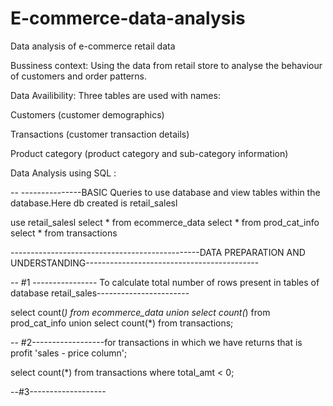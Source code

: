 # E-commerce-data-analysis
Data analysis of e-commerce retail data

Bussiness context:
Using the data from retail store to analyse the behaviour of customers and order patterns.

Data Availibility:
Three tables are used with names:

Customers (customer demographics)

Transactions (customer transaction details)

Product category (product category and sub-category information)

Data Analysis using SQL : 

-- ---------------BASIC Queries to use database and view tables within the database.Here db created is retail_salesl

use retail_salesl
select * from ecommerce_data
select * from prod_cat_info
select * from transactions

-----------------------------------------------DATA PREPARATION AND UNDERSTANDING-------------------------------------------


-- #1 ---------------- To calculate total number of rows present in tables of database retail_sales-----------------------

select count(*) from ecommerce_data union
select count(*) from prod_cat_info  union
select count(*) from transactions;

-- #2------------------for transactions in which we have returns that is profit 'sales - price column';

select count(*) from transactions
where total_amt < 0;

--#3-------------------











